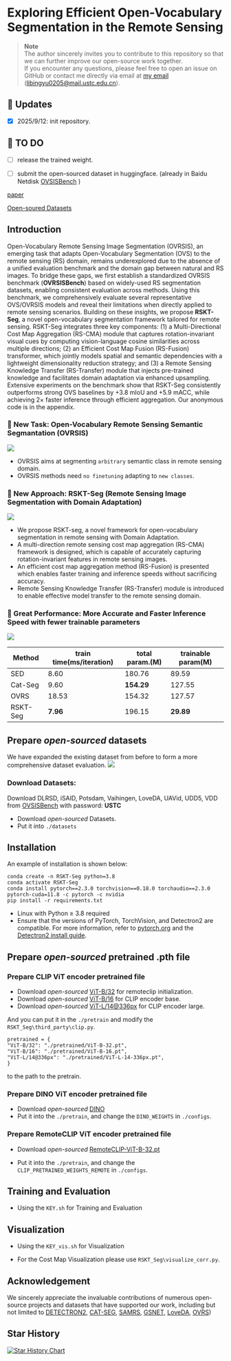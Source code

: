 # Exploring Efficient Open-Vocabulary Segmentation in the Remote Sensing

> **Note**  
> The author sincerely invites you to contribute to this repository so that we can further improve our open-source work together.  
> If you encounter any questions, please feel free to open an issue on GitHub or contact me directly via email at [my email](mailto:libingyu0205@mail.ustc.edu.cn)       (libingyu0205@mail.ustc.edu.cn).

## 🚀 Updates​
- [x] 2025/9/12: init repository.

## 🚩 TO DO​
- [ ] release the trained weight.
- [ ] submit the open-sourced dataset in huggingface. (already in Baidu Netdisk [OVSISBench](https://pan.baidu.com/s/1eXPwAbXRIecuy0-ZR6u0-Q?pwd=USTC) )


[paper](https://arxiv.org/pdf/2509.12040.pdf)

[Open-soured Datasets](https://pan.baidu.com/s/1eXPwAbXRIecuy0-ZR6u0-Q?pwd=USTC)
## Introduction
Open-Vocabulary Remote Sensing Image Segmentation (OVRSIS), an emerging task that adapts Open-Vocabulary Segmentation (OVS) to the remote sensing (RS) domain, remains underexplored due to the absence of a unified evaluation benchmark and the domain gap between natural and RS images.
To bridge these gaps, we first establish a standardized OVRSIS benchmark (**OVRSISBench**) based on widely-used RS segmentation datasets, enabling consistent evaluation across methods. Using this benchmark, we comprehensively evaluate several representative OVS/OVRSIS models and reveal their limitations when directly applied to remote sensing scenarios.
Building on these insights, we propose **RSKT-Seg**, a novel open-vocabulary segmentation framework tailored for remote sensing. RSKT-Seg integrates three key components: (1) a Multi-Directional Cost Map Aggregation (RS-CMA) module that captures rotation-invariant visual cues by computing vision-language cosine similarities across multiple directions; (2) an Efficient Cost Map Fusion (RS-Fusion) transformer, which jointly models spatial and semantic dependencies with a lightweight dimensionality reduction strategy; and (3) a Remote Sensing Knowledge Transfer (RS-Transfer) module that injects pre-trained knowledge and facilitates domain adaptation via enhanced upsampling.
Extensive experiments on the benchmark show that RSKT-Seg consistently outperforms strong OVS baselines by +3.8 mIoU and +5.9 mACC, while achieving 2× faster inference through efficient aggregation. Our anonymous code is in the appendix. 

### 🌟 New Task: Open-Vocabulary Remote Sensing Semantic Segmantation (OVRSIS)
![](assets/fig_01.png)
- OVRSIS aims at segmenting ```arbitrary``` semantic class in remote sensing domain. 
- OVRSIS methods need ```no finetuning``` adapting to ```new classes```.

### 🌟 New Approach: RSKT-Seg (Remote Sensing Image Segmentation with Domain Adaptation)
![](assets/fig_method.png)
- We propose RSKT-seg, a novel framework for open-vocabulary segmentation in remote sensing with Domain Adaptation.
- A multi-direction remote sensing cost map aggregation (RS-CMA) framework is designed, which is capable of accurately capturing rotation-invariant features in remote sensing images.
- An efficient cost map aggregation method (RS-Fusion) is presented which enables faster training and inference speeds without sacrificing accuracy.
- Remote Sensing Knowledge Transfer (RS-Transfer) module is introduced to enable effective model transfer to the remote sensing domain.

### 🌟 Great Performance: More Accurate and Faster Inference Speed with fewer trainable parameters
![](assets/fig_speed_miou.png)

| Method | train time(ms/iteration) | total param.(M) | trainable param(M) |
| ---- | ---- | ---- | ---- |
| SED | 8.60 | 180.76 | 89.59 |
| Cat-Seg | 9.60 | **154.29** | 127.55 |
| OVRS | 18.53 | 154.32 | 127.57 |
| RSKT-Seg | **7.96** | 196.15 | **29.89** | 

## Prepare *open-sourced* datasets
We have expanded the existing dataset from before to form a more comprehensive dataset evaluation.
![](assets/fig_dataset.png)

### Download Datasets: 
Download DLRSD, iSAID, Potsdam, Vaihingen, LoveDA, UAVid, UDD5, VDD from [OVSISBench](https://pan.baidu.com/s/1eXPwAbXRIecuy0-ZR6u0-Q?pwd=USTC) with password: **USTC**

- Download *open-sourced* Datasets.
- Put it into ```./datasets```

## Installation
An example of installation is shown below:
```
conda create -n RSKT-Seg python=3.8
conda activate RSKT-Seg
conda install pytorch==2.3.0 torchvision==0.18.0 torchaudio==2.3.0 pytorch-cuda=11.8 -c pytorch -c nvidia
pip install -r requirements.txt
```
- Linux with Python ≥ 3.8 required
- Ensure that the versions of PyTorch, TorchVision, and Detectron2 are compatible. For more information, refer to [pytorch.org](https://pytorch.org) and the  [Detectron2 install guide](https://detectron2.readthedocs.io/tutorials/install.html).


## Prepare *open-sourced* pretrained .pth file
### Prepare CLIP ViT encoder pretrained file
- Download *open-sourced* [ViT-B/32](https://openaipublic.azureedge.net/clip/models/40d365715913c9da98579312b702a82c18be219cc2a73407c4526f58eba950af/ViT-B-32.pt) for remoteclip initialization. 
- Download *open-sourced* [ViT-B/16](https://openaipublic.azureedge.net/clip/models/5806e77cd80f8b59890b7e101eabd078d9fb84e6937f9e85e4ecb61988df416f/ViT-B-16.pt) for CLIP encoder base.
- Download *open-sourced* [ViT-L/14@336px](https://openaipublic.azureedge.net/clip/models/3035c92b350959924f9f00213499208652fc7ea050643e8b385c2dac08641f02/ViT-L-14-336px.pt) for CLIP encoder large.

And you can put it in the ```./pretrain``` and modify the ```RSKT_Seg\third_party\clip.py```.

    pretrained = {
    "ViT-B/32": "./pretrained/ViT-B-32.pt",
    "ViT-B/16": "./pretrained/ViT-B-16.pt",
    "ViT-L/14@336px": "./pretrained/ViT-L-14-336px.pt",
    }

to the path to the pretrain.

### Prepare DINO ViT encoder pretrained file
- Download *open-sourced* [DINO](https://drive.google.com/file/d/1kH0wDM_Hl4sEQJG8JjILCo0RTx65X7zV/view)
- Put it into the ```./pretrain```, and change the ```DINO_WEIGHTS``` in ```./configs```.

### Prepare RemoteCLIP ViT encoder pretrained file
- Download *open-sourced* [RemoteCLIP-ViT-B-32.pt](https://huggingface.co/chendelong/RemoteCLIP/tree/main)

- Put it into the ```./pretrain```, and change the ```CLIP_PRETRAINED_WEIGHTS_REMOTE``` in ```./configs```.

## Training and Evaluation
- Using the ```KEY.sh``` for Training and Evaluation

## Visualization
- Using the ```KEY_vis.sh``` for Visualization

- For the Cost Map Visualization please use ```RSKT_Seg\visualize_corr.py```.

## Acknowledgement
We sincerely appreciate the invaluable contributions of numerous open-source projects and datasets that have supported our work, including but not limited to [DETECTRON2](https://github.com/facebookresearch/detectron2), [CAT-SEG](https://github.com/cvlab-kaist/CAT-Seg), [SAMRS](https://github.com/ViTAE-Transformer/SAMRS), [GSNET](https://github.com/yecy749/GSNet), [LoveDA](https://github.com/Junjue-Wang/LoveDA](https://github.com/yecy749/GSNet?tab=readme-ov-file)), [OVRS](https://github.com/caoql98/OVRS))

## Star History

[![Star History Chart](https://api.star-history.com/svg?repos=LiBingyu01/RSKT-Seg&type=Date)](https://www.star-history.com/#LiBingyu01/RSKT-Seg&Date)
